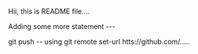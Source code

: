 Hii, this is README file....


Adding some more statement ---

git push -- using git remote set-url htts://<token-name>github.com/.....
